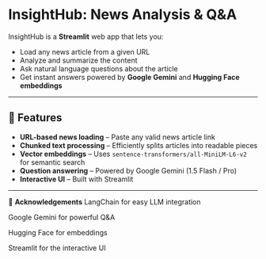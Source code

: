 # InsightHub: News Analysis & Q&A

InsightHub is a **Streamlit** web app that lets you:
- Load any news article from a given URL
- Analyze and summarize the content
- Ask natural language questions about the article
- Get instant answers powered by **Google Gemini** and **Hugging Face embeddings**

---

## 🚀 Features
- **URL-based news loading** – Paste any valid news article link
- **Chunked text processing** – Efficiently splits articles into readable pieces
- **Vector embeddings** – Uses `sentence-transformers/all-MiniLM-L6-v2` for semantic search
- **Question answering** – Powered by Google Gemini (1.5 Flash / Pro)
- **Interactive UI** – Built with Streamlit

---
🙌 **Acknowledgements**
LangChain for easy LLM integration

Google Gemini for powerful Q&A

Hugging Face for embeddings

Streamlit for the interactive UI
